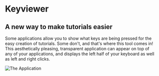 # Keyviewer
## A new way to make tutorials easier

Some applications allow you to show what keys are being pressed for the easy creation of tutorials. Some don't, and that's where this tool comes in! This aesthetically pleasing, transparent application can appear on top of any of your applications, and displays the left half of your keyboard as well as left and right clicks. 

![The Application](https://i.imgur.com/peLs0ku.png)
